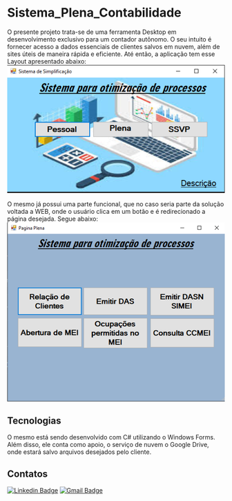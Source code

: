 # Sistema_Plena_Contabilidade
O presente projeto trata-se de uma ferramenta Desktop em desenvolvimento exclusivo para um contador autônomo. O seu intuito é fornecer acesso a dados essenciais de clientes salvos em nuvem, além de sites úteis de maneira rápida e eficiente. 
Até então, a aplicação tem esse Layout apresentado abaixo:<br>
![image](https://github.com/EmmanuelMartins21/Sistema_Plena_Contabilidade/blob/master/Sistema_Plena_Contabilidade/Imagens/FormMain.PNG)<br>

O mesmo já possui uma parte funcional, que no caso seria parte da solução voltada a WEB, onde o usuário clica em um botão e é redirecionado a página desejada. Segue abaixo: <br>
![image](https://github.com/EmmanuelMartins21/Sistema_Plena_Contabilidade/blob/master/Sistema_Plena_Contabilidade/Imagens/FormPlena.PNG)<br>

## Tecnologias 
O mesmo está sendo desenvolvido com C# utilizando o Windows Forms. Além disso, ele conta como apoio, o serviço de nuvem o Google Drive, onde estará salvo arquivos desejados pelo cliente.  

## Contatos 
[![Linkedin Badge](https://img.shields.io/badge/-LinkedIn-0072b1?style=for-the-badge&logo=Linkedin&logoColor=white)](https://www.linkedin.com/in/emmanuel-cosme-martins-bento-3963bb1b9/ 'Contato pelo LinkedIn')
[![Gmail Badge](https://img.shields.io/badge/-gmail-c14438?style=for-the-badge&logo=Gmail&logoColor=white)](mailto:emmanuelbento6@gmail.com 'Contato via Email')
